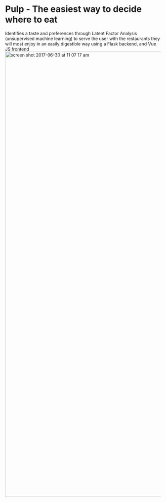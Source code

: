 # Pulp - The easiest way to decide where to eat
Identifies a taste and preferences through Latent Factor Analysis (unsupervised machine learning) to serve the user with the restaurants they will most enjoy in an easily digestible way using a Flask backend, and Vue JS frontend
<img width="1440" alt="screen shot 2017-06-30 at 11 07 17 am" src="https://user-images.githubusercontent.com/15059233/27748436-5409bca2-5d84-11e7-98f3-4b60d639a896.png">
